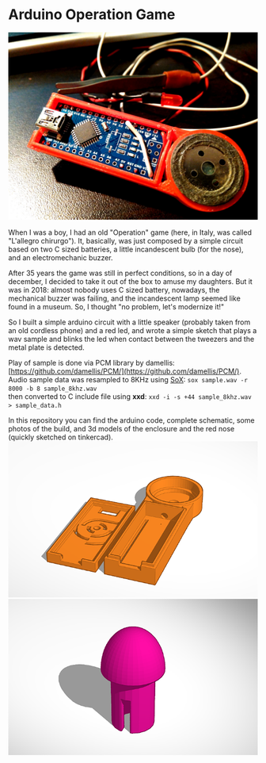 # Arduino Operation Game

![](/[photos]/IMG_20181223_010038.jpg)

When I was a boy, I had an old "Operation" game (here, in Italy, was called "L'allegro chirurgo"). It, basically, was just composed by a simple circuit based on two C sized batteries, a little incandescent bulb (for the nose), and an electromechanic buzzer.

After 35 years the game was still in perfect conditions, so in a day of december, I decided to take it out of the box to amuse my daughters. But it was in 2018: almost nobody uses C sized battery, nowadays, the mechanical buzzer was failing, and the incandescent lamp seemed like found in a museum. So, I thought "no problem, let's modernize it!"

So I built a simple arduino circuit with a little speaker (probably taken from an old cordless phone) and a red led, and wrote a simple sketch that plays a wav sample and blinks the led when contact between the tweezers and the metal plate is detected.

Play of sample is done via PCM library by damellis: [https://github.com/damellis/PCM/](https://github.com/damellis/PCM/).
Audio sample data was resampled to 8KHz using [SoX](http://sox.sourceforge.net/):
`sox sample.wav -r 8000 -b 8 sample_8khz.wav`  
then converted to C include file using **xxd**:
`xxd -i -s +44 sample_8khz.wav > sample_data.h`

In this repository you can find the arduino code, complete schematic, some photos of the build, and 3d models of the enclosure and the red nose (quickly sketched on tinkercad).
![](/[3d_models]/arduino_nano_with_speaker_enclosure.png)
![](/[3d_models]/operation_game_led_nose.png)

